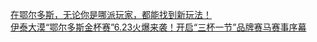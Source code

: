   
[在鄂尔多斯，无论你是哪派玩家，都能找到新玩法！](http://www.dianyue.me/archives/246/2iwdob2ck59woxrg/)  
[伊泰大漠“鄂尔多斯金杯赛”6.23火爆来袭！开启“三杯一节”品牌赛马赛事序幕](http://www.dianyue.me/archives/741/5g7ibgjgq0iqj3vh/)